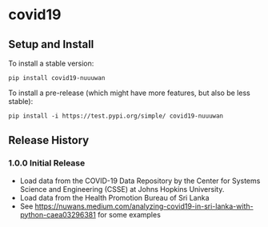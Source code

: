 # covid19

## Setup and Install

To install a stable version:

```
pip install covid19-nuuuwan
```

To install a pre-release (which might have more features, but also be
less stable):

```
pip install -i https://test.pypi.org/simple/ covid19-nuuuwan
```

## Release History

### 1.0.0 Initial Release

* Load data from the COVID-19 Data Repository by the Center for Systems Science and Engineering (CSSE) at Johns Hopkins University.
* Load data from the Health Promotion Bureau of Sri Lanka
* See https://nuwans.medium.com/analyzing-covid19-in-sri-lanka-with-python-caea03296381 for some examples
